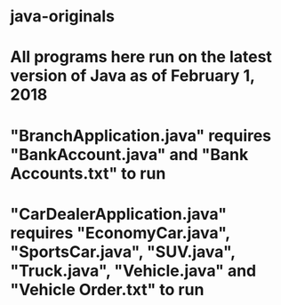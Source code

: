 # java-originals
# All programs here run on the latest version of Java as of February 1, 2018
# "BranchApplication.java" requires "BankAccount.java" and "Bank Accounts.txt" to run
# "CarDealerApplication.java" requires "EconomyCar.java", "SportsCar.java", "SUV.java", "Truck.java", "Vehicle.java" and "Vehicle Order.txt" to run

